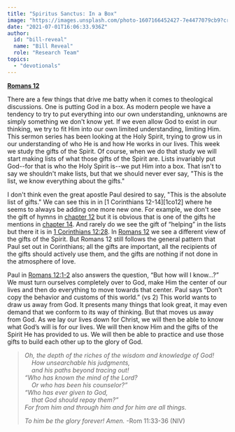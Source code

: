 ```yaml
---
title: "Spiritus Sanctus: In a Box"
image: "https://images.unsplash.com/photo-1607166452427-7e4477079cb9?crop=entropy&cs=srgb&fm=jpg&ixid=Mnw5NjYxfDB8MXxzZWFyY2h8MTB8fFRydXRofGVufDB8fHx8MTYxODIzNjM3Mw&ixlib=rb-1.2.1&q=85"
date: "2021-07-01T16:06:33.936Z"
author:
  id: "bill-reveal"
  name: "Bill Reveal"
  role: "Research Team"
topics:
  - "devotionals"
---
```

[**Romans 12**][rom12]

There are a few things that drive me batty when it comes to theological discussions. One is putting God in a box. As modern people we have a tendency to try to put everything into our own understanding, unknowns are simply something we don't know yet. If we even allow God to exist in our thinking, we try to fit Him into our own limited understanding, limiting Him. This sermon series has been looking at the Holy Spirit, trying to grow us in our understanding of who He is and how He works in our lives. This week we study the gifts of the Spirit. Of course, when we do that study we will start making lists of what those gifts of the Spirit are. Lists invariably put God--for that is who the Holy Spirit is--we put Him into a box. That isn't to say we shouldn't make lists, but that we should never ever say, "This is the list, we know everything about the gifts."

I don't think even the great apostle Paul desired to say, "This is the absolute list of gifts." We can see this in in [1 Corinthians 12-14][1co12] where he seems to always be adding one more new one. For example, we don't see the gift of hymns in [chapter 12][1cor12] but it is obvious that is one of the gifts he mentions in [chapter 14][1cor14]. And rarely do we see the gift of “helping” in the lists but there it is in [1 Corinthians 12:28][1cor1228]. In [Romans 12][rom12] we see a different view of the gifts of the Spirit. But Romans 12 still follows the general pattern that Paul set out in Corinthians; all the gifts are important, all the recipients of the gifts should actively use them, and the gifts are nothing if not done in the atmosphere of love.

Paul in [Romans 12:1-2][rom12] also answers the question, “But how will I know...?” We must turn ourselves completely over to God, make Him the center of our lives and then do everything to move towards that center. Paul says “Don’t  copy the behavior and customs of this world.” (vs 2) This world wants to draw us away from God. It presents many things that look great, it may even demand that we conform to its way of thinking. But that moves us away from God. As we lay our lives down for Christ, we will then be able to know what God’s will is for our lives. We will then know Him and the gifts of the Spirit He has provided to us. We will then be able to practice and use those gifts to build each other up to the glory of God.

> _Oh, the depth of the riches of the wisdom and knowledge of God!   
> &nbsp;&nbsp;&nbsp;&nbsp;How unsearchable his judgments,   
> &nbsp;&nbsp;&nbsp;&nbsp;and his paths beyond tracing out!   
> “Who has known the mind of the Lord?    
> &nbsp;&nbsp;&nbsp;&nbsp;Or who has been his counselor?”    
> “Who has ever given to God,   
> &nbsp;&nbsp;&nbsp;&nbsp;that God should repay them?”   
> For from him and through him and for him are all things._  
>
> _To him be the glory forever! Amen._  -Rom 11:33-36 (NIV)


[rom12]: https://biblehub.com/romans/12.htm
[1cor12]: https://biblehub.com/1_corinthians/12.htm
[1cor14]: https://biblehub.com/1_corinthians/14-26.htm
[1cor1228]: https://biblehub.com/1_corinthians/12-28.htm
